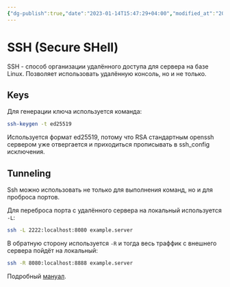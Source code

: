 ```yaml
---
{"dg-publish":true,"date":"2023-01-14T15:47:29+04:00","modified_at":"2023-02-23T21:17:20+04:00","permalink":"/ssh/","dgPassFrontmatter":true}
---
```


# SSH (Secure SHell)

SSH - способ организации удалённого доступа для сервера на базе Linux. Позволяет использовать удалённую консоль, но и не только.

## Keys

Для генерации ключа используется команда:
```bash
ssh-keygen -t ed25519
```

Используется формат ed25519, потому что RSA стандартным openssh сервером уже отвергается и приходиться прописывать в ssh_config исключения.

## Tunneling

Ssh можно использовать не только для выполнения команд, но и для проброса портов.

Для переброса порта с удалённого сервера на локальный используется `-L`:

```bash
ssh -L 2222:localhost:8080 example.server
```

В обратную сторону используется `-R` и тогда весь траффик с внешнего сервера пойдёт на локальный:

```bash
ssh -R 8080:localhost:8888 example.server
```

Подробный [мануал](https://www.ssh.com/academy/ssh/tunneling-example#remote-forwarding).
